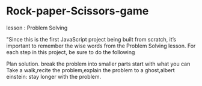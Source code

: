 # Rock-paper-Scissors-game

lesson : Problem Solving

"Since this is the first JavaScript project being built from scratch, it’s important to remember the wise words from the Problem Solving lesson. For each step in this project, be sure to do the following

Plan solution.
break the problem into smaller parts
start with what you can
Take a walk,recite the problem,explain the problem to a ghost,albert einstein: stay longer with the problem.

